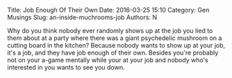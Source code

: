Title: Job Enough Of Their Own
Date: 2016-03-25 15:10
Category: Gen Musings
Slug: an-inside-muchrooms-job
Authors: N

Why do you think nobody ever randomly shows up at the job you lied to them about at a party where there was a giant psychedelic mushroom on a cutting board in the kitchen? 
Because nobody wants to show up at your job, it's a job, and they have job enough of their own. 
Besides you're probably not on your a-game mentally while your at your job and nobody who's interested in you wants to see you down.